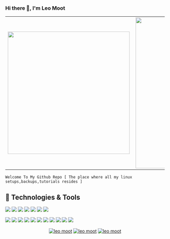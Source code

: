 ### Hi there 👋, I'm Leo Moot

<center>
<table>
  <tr>
      <td><img width="385px" align="left" src="https://github-readme-stats.vercel.app/api/top-langs/?username=leomoot&hide=html&hide_border=true" /></td>
      <td><img width="475px" align="left" src="https://github-readme-stats.vercel.app/api?username=leomoot&count_private=false&hide_border=true&show_icons=true&include_all_commits=true" /></td>
  </tr>   
</table>
</center>

```
Welcome To My Github Repo [ The place where all my linux setups,backups,tutorials resides ]
```



## 🔧 Technologies & Tools
![](https://img.shields.io/badge/OS-Linux-informational?style=flat&logo=linux&logoColor=white&color=2bbc8a)
![](https://img.shields.io/badge/Editor-Visual-Code-informational?style=flat&logo=visualcode&logoColor=white&color=2bbc8a)
![](https://img.shields.io/badge/Editor-Eclipse-informational?style=flat&logo=eclipse&logoColor=white&color=2bbc8a)
![](https://img.shields.io/badge/Code-Java-informational?style=flat&logo=java&logoColor=white&color=2bbc8a)
![](https://img.shields.io/badge/Code-C-informational?style=flat&logo=c&logoColor=white&color=2bbc8a)
![](https://img.shields.io/badge/Code-C++-informational?style=flat&logo=c%2B%2B&logoColor=white&color=2bbc8a)
![](https://img.shields.io/badge/Code-ASM-informational?style=flat&logo=asm&logoColor=white&color=2bbc8a)


![](https://img.shields.io/badge/Code-Golang-informational?style=flat&logo=go&logoColor=white&color=2bbc8a)
![](https://img.shields.io/badge/Code-Make-informational?style=flat&logo=cmake&logoColor=white&color=2bbc8a)
![](https://img.shields.io/badge/Shell-Bash-informational?style=flat&logo=gnu-bash&logoColor=white&color=2bbc8a)
![](https://img.shields.io/badge/Database-Oracle-informational?style=flat&logo=oracle&logoColor=white&color=2bbc8a)
![](https://img.shields.io/badge/Database-MySQL-informational?style=flat&logo=mysql&logoColor=white&color=2bbc8a)
![](https://img.shields.io/badge/Database-PostgreSQL-informational?style=flat&logo=postgresql&logoColor=white&color=2bbc8a)
![](https://img.shields.io/badge/Database-NoSQL-informational?style=flat&logo=nosql&logoColor=white&color=2bbc8a)
![](https://img.shields.io/badge/Tools-Docker-informational?style=flat&logo=docker&logoColor=white&color=2bbc8a)
![](https://img.shields.io/badge/Tools-Kubernetes-informational?style=flat&logo=kubernetes&logoColor=white&color=2bbc8a)
![](https://img.shields.io/badge/Tools-Git-informational?style=flat&logo=git&logoColor=white&color=2bbc8a)
![](https://img.shields.io/badge/Cloud-AWS-informational?style=flat&logo=aws&logoColor=white&color=2bbc8a)

<p align="center">
<a href="https://twitter.com/leomoot" target="blank"><img align="center" src="https://img.shields.io/badge/Twitter-1DA1F2?style=for-the-badge&logo=twitter&logoColor=white" alt="leo moot"/></a>
<a href="https://www.linkedin.com/in/leo-moot-43a78613/" target="blank"><img align="center" src="https://img.shields.io/badge/LinkedIn-0077B5?style=for-the-badge&logo=linkedin&logoColor=white" alt="leo moot" /></a>
<a href="https://www.github.com/leomoot/" target="blank"><img align="center" src="https://img.shields.io/badge/GitHub-100000?style=for-the-badge&logo=github&logoColor=white" alt="leo moot" /></a>
</p>
